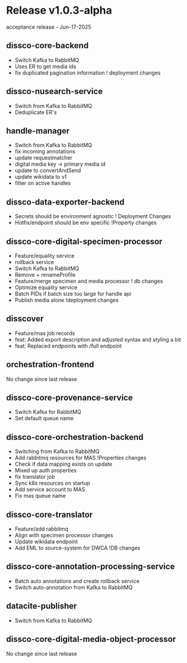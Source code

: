 # Release v1.0.3-alpha
acceptance release - Jun-17-2025

## dissco-core-backend
* Switch Kafka to RabbitMQ 
* Uses ER to get media ids 
* fix duplicated pagination information ! deployment changes

## dissco-nusearch-service
* Switch from Kafka to RabbitMQ 
* Deduplicate ER's

## handle-manager
* Switch from Kafka to RabbitMQ 
* fix incoming annotations 
* update requestmatcher 
* digital media key -> primary media id 
* update to convertAndSend 
* update wikidata to v1 
* filter on active handles

## dissco-data-exporter-backend
* Secrets should be environment agnostic ! Deployment Changes 
* Hotfix/endpoint should be env specific !Property changes

## dissco-core-digital-specimen-processor
* Feature/equality service 
* rollback service 
* Switch Kafka to RabbitMQ 
* Remove + renameProfile 
* Feature/merge specimen and media processor ! db changes 
* Optimize equality service 
* Batch PIDs if batch size too large for handle api 
* Publish media alone !deployment changes

## disscover
* Feature/mas job records 
* feat: Added export description and adjusted syntax and styling a bit 
* feat: Replaced endpoints with /full endpoint

## orchestration-frontend
No change since last release
## dissco-core-provenance-service
* Switch Kafka for RabbitMQ 
* Set default queue name

## dissco-core-orchestration-backend
* Switching from Kafka to RabbitMQ 
* Add rabbitmq resources for MAS !Properties changes 
* Check if data mapping exists on update 
* Mixed up auth properties 
* fix translator job 
* Sync k8s resources on startup 
* Add service account to MAS 
* Fix mas queue name

## dissco-core-translator
* Feature/add rabbitmq 
* Align with specimen processor changes 
* Update wikidata endpoint 
* Add EML to source-system for DWCA  !DB changes

## dissco-core-annotation-processing-service
* Batch auto annotations and create rollback service 
* Switch auto-annotation from Kafka to RabbitMQ

## datacite-publisher
* Switch from Kafka to RabbitMQ

## dissco-core-digital-media-object-processor
No change since last release
